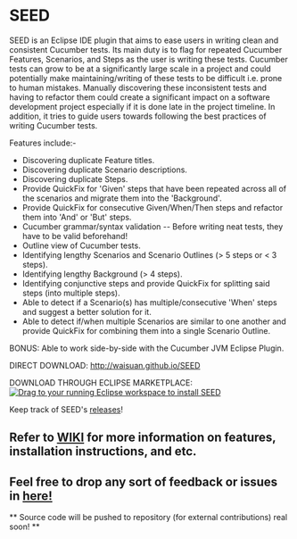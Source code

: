 # SEED
SEED is an Eclipse IDE plugin that aims to ease users in writing clean and consistent Cucumber tests. Its main duty is to flag for repeated Cucumber Features, Scenarios, and Steps as the user is writing these tests. Cucumber tests can grow to be at a significantly large scale in a project and could potentially make maintaining/writing of these tests to be difficult i.e. prone to human mistakes. Manually discovering these inconsistent tests and having to refactor them could create a significant impact on a software development project especially if it is done late in the project timeline. In addition, it tries to guide users towards following the best practices of writing Cucumber tests.

Features include:-
* Discovering duplicate Feature titles.
* Discovering duplicate Scenario descriptions.
* Discovering duplicate Steps.
* Provide QuickFix for 'Given' steps that have been repeated across all of the scenarios and migrate them into the 'Background'.
* Provide QuickFix for consecutive Given/When/Then steps and refactor them into 'And' or 'But' steps.
* Cucumber grammar/syntax validation -- Before writing neat tests, they have to be valid beforehand!
* Outline view of Cucumber tests.
* Identifying lengthy Scenarios and Scenario Outlines (> 5 steps or < 3 steps).
* Identifying lengthy Background (> 4 steps).
* Identifying conjunctive steps and provide QuickFix for splitting said steps (into multiple steps).
* Able to detect if a Scenario(s) has multiple/consecutive 'When' steps and suggest a better solution for it.
* Able to detect if/when multiple Scenarios are similar to one another and provide QuickFix for combining them into a single Scenario Outline.

BONUS: Able to work side-by-side with the Cucumber JVM Eclipse Plugin.

DIRECT DOWNLOAD: http://waisuan.github.io/SEED

DOWNLOAD THROUGH ECLIPSE MARKETPLACE: <a href="http://marketplace.eclipse.org/marketplace-client-intro?mpc_install=2445802" class="drag" title="Drag to your running Eclipse workspace to install SEED"><img src="https://marketplace.eclipse.org/sites/all/themes/solstice/_themes/solstice_marketplace/public/images/btn-install.png" alt="Drag to your running Eclipse workspace to install SEED" /></a>

Keep track of SEED's <a href="https://github.com/waisuan/SEED/releases">releases</a>!

## Refer to <a href="https://github.com/waisuan/SEED/wiki">WIKI</a> for more information on features, installation instructions, and etc.

## Feel free to drop any sort of feedback or issues in <a href="https://github.com/waisuan/SEED/issues">here!</a>

** Source code will be pushed to repository (for external contributions) real soon! **

